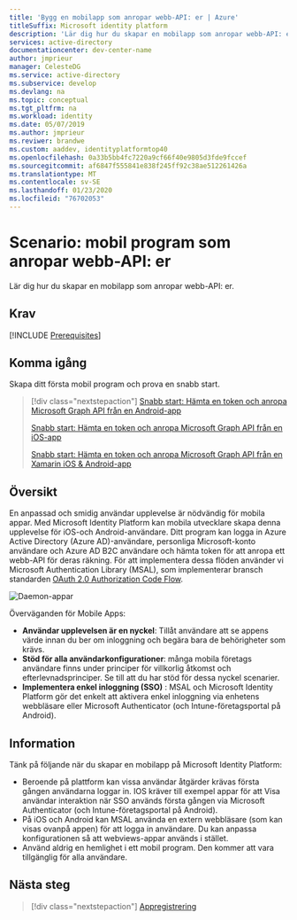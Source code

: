 ```yaml
---
title: 'Bygg en mobilapp som anropar webb-API: er | Azure'
titleSuffix: Microsoft identity platform
description: 'Lär dig hur du skapar en mobilapp som anropar webb-API: er (översikt)'
services: active-directory
documentationcenter: dev-center-name
author: jmprieur
manager: CelesteDG
ms.service: active-directory
ms.subservice: develop
ms.devlang: na
ms.topic: conceptual
ms.tgt_pltfrm: na
ms.workload: identity
ms.date: 05/07/2019
ms.author: jmprieur
ms.reviwer: brandwe
ms.custom: aaddev, identityplatformtop40
ms.openlocfilehash: 0a33b5bb4fc7220a9cf66f40e9805d3fde9fccef
ms.sourcegitcommit: af6847f555841e838f245ff92c38ae512261426a
ms.translationtype: MT
ms.contentlocale: sv-SE
ms.lasthandoff: 01/23/2020
ms.locfileid: "76702053"
---
```

# <a name="scenario-mobile-application-that-calls-web-apis"></a>Scenario: mobil program som anropar webb-API: er

Lär dig hur du skapar en mobilapp som anropar webb-API: er.

## <a name="prerequisites"></a>Krav

[!INCLUDE [Prerequisites](../../../includes/active-directory-develop-scenarios-prerequisites.md)]

## <a name="getting-started"></a>Komma igång

Skapa ditt första mobil program och prova en snabb start.

> [!div class="nextstepaction"]
> [Snabb start: Hämta en token och anropa Microsoft Graph API från en Android-app](./quickstart-v2-android.md)
>
> [Snabb start: Hämta en token och anropa Microsoft Graph API från en iOS-app](./quickstart-v2-ios.md)
>
> [Snabb start: Hämta en token och anropa Microsoft Graph API från en Xamarin iOS & Android-app](https://github.com/Azure-Samples/active-directory-xamarin-native-v2)

## <a name="overview"></a>Översikt

En anpassad och smidig användar upplevelse är nödvändig för mobila appar.  Med Microsoft Identity Platform kan mobila utvecklare skapa denna upplevelse för iOS-och Android-användare. Ditt program kan logga in Azure Active Directory (Azure AD)-användare, personliga Microsoft-konto användare och Azure AD B2C användare och hämta token för att anropa ett webb-API för deras räkning. För att implementera dessa flöden använder vi Microsoft Authentication Library (MSAL), som implementerar bransch standarden [OAuth 2.0 Authorization Code Flow](v2-oauth2-auth-code-flow.md).

![Daemon-appar](./media/scenarios/mobile-app.svg)

Överväganden för Mobile Apps:

- **Användar upplevelsen är en nyckel**: Tillåt användare att se appens värde innan du ber om inloggning och begära bara de behörigheter som krävs.
- **Stöd för alla användarkonfigurationer**: många mobila företags användare finns under principer för villkorlig åtkomst och efterlevnadsprinciper. Se till att du har stöd för dessa nyckel scenarier.
- **Implementera enkel inloggning (SSO)** : MSAL och Microsoft Identity Platform gör det enkelt att aktivera enkel inloggning via enhetens webbläsare eller Microsoft Authenticator (och Intune-företagsportal på Android).

## <a name="specifics"></a>Information

Tänk på följande när du skapar en mobilapp på Microsoft Identity Platform:

- Beroende på plattform kan vissa användar åtgärder krävas första gången användarna loggar in. IOS kräver till exempel appar för att Visa användar interaktion när SSO används första gången via Microsoft Authenticator (och Intune-företagsportal på Android).
- På iOS och Android kan MSAL använda en extern webbläsare (som kan visas ovanpå appen) för att logga in användare. Du kan anpassa konfigurationen så att webviews-appar används i stället.
- Använd aldrig en hemlighet i ett mobil program. Den kommer att vara tillgänglig för alla användare.

## <a name="next-steps"></a>Nästa steg

> [!div class="nextstepaction"]
> [Appregistrering](scenario-mobile-app-registration.md)
